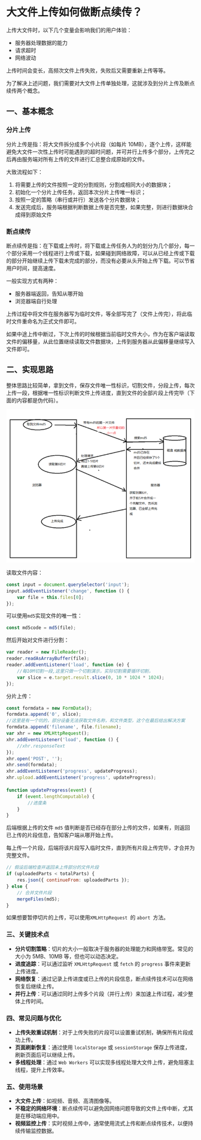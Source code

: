 # 大文件上传如何做断点续传？

上传大文件时，以下几个变量会影响我们的用户体验：

- 服务器处理数据的能力
- 请求超时
- 网络波动

上传时间会变长，高频次文件上传失败，失败后又需要重新上传等等。

为了解决上述问题，我们需要对大文件上传单独处理，这就涉及到分片上传及断点续传两个概念。

## 一、基本概念

### 分片上传

分片上传是指：将大文件拆分成多个小片段（如每片 10MB），逐个上传，这样能避免大文件一次性上传时可能遇到的超时问题，并可并行上传多个部分，上传完之后再由服务端对所有上传的文件进行汇总整合成原始的文件。

大致流程如下：

1. 将需要上传的文件按照一定的分割规则，分割成相同大小的数据块；
2. 初始化一个分片上传任务，返回本次分片上传唯一标识；
3. 按照一定的策略（串行或并行）发送各个分片数据块；
4. 发送完成后，服务端根据判断数据上传是否完整，如果完整，则进行数据块合成得到原始文件

### 断点续传

断点续传是指：在下载或上传时，将下载或上传任务人为的划分为几个部分，每一个部分采用一个线程进行上传或下载，如果碰到网络故障，可以从已经上传或下载的部分开始继续上传下载未完成的部分，而没有必要从头开始上传下载。可以节省用户时间，提高速度。

一般实现方式有两种：

- 服务器端返回，告知从哪开始
- 浏览器端自行处理

上传过程中将文件在服务器写为临时文件，等全部写完了（文件上传完），将此临时文件重命名为正式文件即可。

如果中途上传中断过，下次上传的时候根据当前临时文件大小，作为在客户端读取文件的偏移量，从此位置继续读取文件数据块，上传到服务器从此偏移量继续写入文件即可。

## 二、实现思路

整体思路比较简单，拿到文件，保存文件唯一性标识，切割文件，分段上传，每次上传一段，根据唯一性标识判断文件上传进度，直到文件的全部片段上传完毕（下面的内容都是伪代码）。

![](../../image/interview-js-31.png)

读取文件内容：

```js
const input = document.querySelector('input');
input.addEventListener('change', function () {
	var file = this.files[0];
});
```

可以使用`md5`实现文件的唯一性：

```js
const md5code = md5(file);
```

然后开始对文件进行分割：

```js
var reader = new FileReader();
reader.readAsArrayBuffer(file);
reader.addEventListener('load', function (e) {
	//每10M切割一段,这里只做一个切割演示，实际切割需要循环切割，
	var slice = e.target.result.slice(0, 10 * 1024 * 1024);
});
```

分片上传：

```js
const formdata = new FormData();
formdata.append('0', slice);
//这里是有一个坑的，部分设备无法获取文件名称，和文件类型，这个在最后给出解决方案
formdata.append('filename', file.filename);
var xhr = new XMLHttpRequest();
xhr.addEventListener('load', function () {
	//xhr.responseText
});
xhr.open('POST', '');
xhr.send(formdata);
xhr.addEventListener('progress', updateProgress);
xhr.upload.addEventListener('progress', updateProgress);

function updateProgress(event) {
	if (event.lengthComputable) {
		//进度条
	}
}
```

后端根据上传的文件 `md5` 值判断是否已经存在部分上传的文件，如果有，则返回已上传的片段信息，告知客户端从哪开始上传。

每上传一个片段，后端将该片段写入临时文件，直到所有片段上传完毕，才合并为完整文件。

```js
// 假设后端检查并返回未上传部分的文件片段
if (uploadedParts < totalParts) {
	res.json({ continueFrom: uploadedParts });
} else {
	// 合并文件片段
	mergeFiles(md5);
}
```

如果想要暂停切片的上传，可以使用`XMLHttpRequest `的 `abort `方法。

### 三、关键技术点

- **分片切割策略**：切片的大小一般取决于服务器的处理能力和网络带宽。常见的大小为 5MB、10MB 等，但也可以动态决定。
- **进度追踪**：可以通过监听 `XMLHttpRequest` 或 `fetch` 的 `progress` 事件来更新上传进度。
- **网络恢复**：通过记录上传进度或已上传的片段信息，断点续传技术可以在网络恢复后继续上传。
- **并行上传**：可以通过同时上传多个片段（并行上传）来加速上传过程，减少整体上传时间。

### 四、常见问题与优化

- **上传失败重试机制**：对于上传失败的片段可以设置重试机制，确保所有片段成功上传。
- **页面刷新恢复**：通过使用 `localStorage` 或 `sessionStorage` 保存上传进度，刷新页面后可以继续上传。
- **多线程处理**：通过 `Web Workers` 可以实现多线程处理大文件上传，避免阻塞主线程，提升上传效率。

### 五、使用场景

- **大文件上传**：如视频、音频、高清图像等。
- **不稳定的网络环境**：断点续传可以避免因网络问题导致的文件上传中断，尤其是在移动端应用中。
- **视频监控上传**：实时视频上传中，通常使用流式上传和断点续传技术，以便持续传输监控数据。
